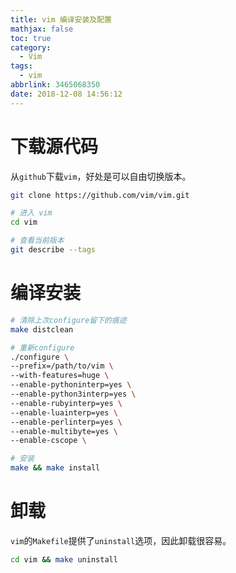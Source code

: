 ```yaml
---
title: vim 编译安装及配置
mathjax: false
toc: true
category:
  - Vim
tags:
  - vim
abbrlink: 3465068350
date: 2018-12-08 14:56:12
---
```

# 下载源代码
从`github`下载`vim`，好处是可以自由切换版本。
```bash
git clone https://github.com/vim/vim.git

# 进入 vim
cd vim

# 查看当前版本
git describe --tags
```

# 编译安装
```bash
# 清除上次configure留下的痕迹
make distclean

# 重新configure
./configure \
--prefix=/path/to/vim \
--with-features=huge \
--enable-pythoninterp=yes \
--enable-python3interp=yes \
--enable-rubyinterp=yes \
--enable-luainterp=yes \
--enable-perlinterp=yes \
--enable-multibyte=yes \
--enable-cscope \

# 安装
make && make install
```

# 卸载
`vim`的`Makefile`提供了`uninstall`选项，因此卸载很容易。
```bash
cd vim && make uninstall
```
